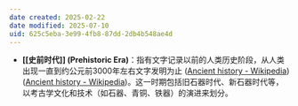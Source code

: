 ```yaml
---
date created: 2025-02-22
date modified: 2025-07-10
uid: 625c5eba-3e99-4fb8-87dd-2db4b548ae4d
---
```

- **[[史前时代]] (Prehistoric Era)**：指有文字记录以前的人类历史阶段，从人类出现一直到约公元前3000年左右文字发明为止 ([Ancient history - Wikipedia](https://en.wikipedia.org/wiki/Ancient_history#:~:text=Prehistory%20is%20the%20period%20before,3)) ([Ancient history - Wikipedia](https://en.wikipedia.org/wiki/Ancient_history#:~:text=Ancient%20history%20is%20a%20time,considered%20to%20begin%20with%20the))。这一时期包括旧石器时代、新石器时代等，以考古学文化和技术（如石器、青铜、铁器）的演进来划分。
